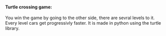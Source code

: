#### Turtle crossing game: 
You win the game by going to the other side, there are sevral levels to it. Every level cars get progressivly faster. It is made in python using the turtle library.
